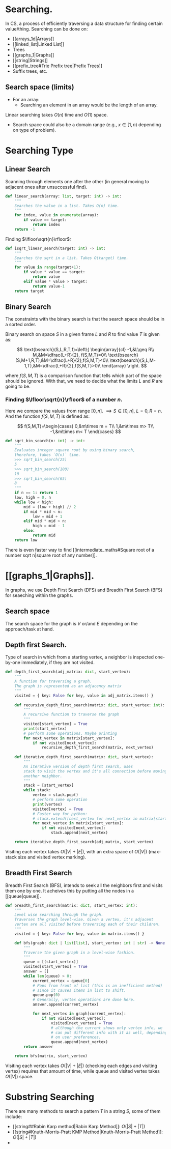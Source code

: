 # Searching.
In CS, a process of efficiently traversing a data structure for finding certain value/thing.
Searching can be done on:
- [[arrays_1d|Arrays]]
- [[linked_list|Linked List]]
- Trees
- [[graphs_1|Graphs]]
- [[string|Strings]]
- [[prefix_tree#Trie Prefix tree|Prefix Trees]]
- Suffix trees, etc.

## Search space (limits)
- For an array:
	- Searching an element in an array would be the length of an array. 

Linear searching takes $O(n)$ time and $O(1)$ space.

- Search space could also be a domain range (e.g., $x\in[1,n)$ depending on type of problem).

# Searching Type
## Linear Search

Scanning through elements one after the other (in general moving to adjacent ones after unsuccessful find).

```python
def linear_search(array: list, target: int) -> int:
	"""
	Searches the value in a list. Takes O(n) time.
	"""
	for index, value in enumerate(array):
		if value == target:
			return index
	return -1
```

Finding $\lfloor\sqrt{n}\rfloor$:

```python
def isqrt_linear_search(target: int) -> int:
	"""
	Searches the sqrt in a list. Takes O(target) time.
	"""
	for value in range(target+1):
		if value * value == target:
			return value
		elif value * value > target:
			return value-1
	return target
```

## Binary Search

The constraints with the binary search is that the search space should be in a sorted order.

Binary search on space $S$ in a given frame $L$ and $R$ to find value $T$ is given as:

$$
\text{bsearch}(S,L,R,T,f)=\left\{
\begin{array}{cl}
-1,&L\geq R\\
M,&M=\dfrac{L+R}{2}, f(S,M,T)=0\\
\text{bsearch}(S,M+1,R,T),&M=\dfrac{L+R}{2},f(S,M,T)<0\\
\text{bsearch}(S,L,M-1,T),&M=\dfrac{L+R}{2},f(S,M,T)>0\\
\end{array}
\right.
$$

where $f(S,M,T)$ is a comparison function that tells which part of the space should be ignored. With that, we need to decide what the limits $L$ and $R$ are going to be.

### Finding $\lfloor\sqrt{n}\rfloor$ of a number $n$.

Here we compare the values from range $[0,n]$. $\implies S\in [0,n],\ L=0, R=n$. And the function $f(S,M,T)$ is defined as:

$$
f(S,M,T)=\begin{cases}
0,&m\times m = T\\
1,&m\times m> T\\
-1,&m\times m< T
\end{cases}
$$

```python
def sqrt_bin_search(n: int) -> int:
    """
    Evaluates integer square root by using binary search,
    therefore, takes `O(n)` time.
    >>> sqrt_bin_search(25)
    5
    >>> sqrt_bin_search(100)
    10
    >>> sqrt_bin_search(65)
    8
    """
    if n == 1: return 1
    low, high = 0, n
    while low < high:
        mid = (low + high) // 2
        if mid * mid < n:
            low = mid + 1
        elif mid * mid > n:
            high = mid - 1
        else:
            return mid
    return low
```

There is even faster way to find [[intermediate_maths#Square root of a number sqrt n|square root of any number]].

# [[graphs_1|Graphs]].
In graphs, we use Depth First Search (DFS) and Breadth First Search (BFS) for seaeching within the graphs.

## Search space
The search space for the graph is $V$ or/and $E$ depending on the approach/task at hand.

## Depth first Search.
Type of search in which from a starting vertex, a neighbor is inspected one-by-one immediately, if they are not visited.

```python
def depth_first_search(adj_matrix: dict, start_vertex):
    """
    A function for traversing a graph.
    The graph is represented as an adjacency matrix
    """
    visited = { key: False for key, value in adj_matrix.items() }
    
    def recursive_depth_first_search(matrix: dict, start_vertex: int):
        """
        A recursive function to traverse the graph 
        """
        visited[start_vertex] = True
        print(start_vertex)
        # perform some operations. Maybe printing
        for next_vertex in matrix[start_vertex]:
            if not visited[next_vertex]:
                recursive_depth_first_search(matrix, next_vertex)
    
    def iterative_depth_first_search(matrix: dict, start_vertex):
        """
        An iterative version of depth first search, uses 
        stack to visit the vertex and it's all connection before moving to 
        another neighbor.
        """
        stack = [start_vertex]
        while stack:
            vertex = stack.pop()
            # perform some operation
            print(vertex)
            visited[vertex] = True
            # Faster way for python:
            # stack.extend([next_vertex for next_vertex in matrix[start_vertex] if not visited[next_vertex]])
            for next_vertex in matrix[start_vertex]:
                if not visited[next_vertex]:
                    stack.append(next_vertex)

    return iterative_depth_first_search(adj_matrix, start_vertex)
```

Visiting each vertex takes $O(|V|+|E|)$, with an extra space of $O(|V|)$ (max-stack size and visited vertex marking).

## Breadth First Search
Breadth First Search (BFS), intends to seek all the neighbors first and visits them one by one. It acheives this by putting all the nodes in a [[queue|queue]].

```python
def breadth_first_search(matrix: dict, start_vertex: int):
    """
    Level wise searching through the graph.
    Traverses the graph level-wise. Given a vertex, it's adjacent 
    vertex are all visited before traversing each of their children.
    """
    visited = { key: False for key, value in matrix.items() }

    def bfs(graph: dict | list[list], start_vertex: int | str) -> None:
        """
        Traverse the given graph in a level-wise fashion.
        """
        queue = [(start_vertex)]
        visited[start_vertex] = True
        answer = []
        while len(queue) > 0:
            current_vertex = queue[0]
            # Pops from front of list (this is an inefficient method)
            # since it causes items in list to shift.
            queue.pop(0)
            # Generally, vertex operations are done here.
            answer.append(current_vertex)

            for next_vertex in graph[current_vertex]:
                if not visited[next_vertex]:
                    visited[next_vertex] = True
                    # although the current shows only vertex info, we
                    # can put different info with it as well, depending 
                    # on user preferences.
                    queue.append(next_vertex)
        return answer

    return bfs(matrix, start_vertex)
```

Visiting each vertex takes $O(|V|+|E|)$ (checking each edges and visiting vertex) requires that amount of time, while queue and visited vertex takes $O(|V|)$ space.

# Substring Searching
There are many methods to search a pattern $T$ in a string $S$, some of them include:
- [[string##Rabin Karp method|Rabin Karp Method]]: $O(|S|+|T|)$
- [[string#Knuth-Morris-Pratt KMP Method|Knuth-Morris-Pratt Method]]: $O(|S|+|T|)$
- 
